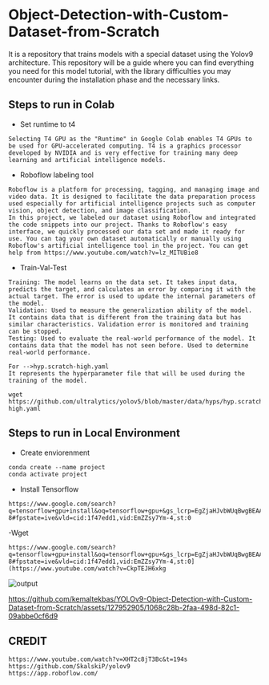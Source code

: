 # Object-Detection-with-Custom-Dataset-from-Scratch
It is a repository that trains models with a special dataset using the Yolov9 architecture. This repository will be a guide where you can find everything you need for this model tutorial, with the library difficulties you may encounter during the installation phase and the necessary links.

## Steps to run in Colab
- Set runtime to t4
```
Selecting T4 GPU as the "Runtime" in Google Colab enables T4 GPUs to be used for GPU-accelerated computing. T4 is a graphics processor developed by NVIDIA and is very effective for training many deep learning and artificial intelligence models.
```
- Roboflow labeling tool
```
Roboflow is a platform for processing, tagging, and managing image and video data. It is designed to facilitate the data preparation process used especially for artificial intelligence projects such as computer vision, object detection, and image classification.
In this project, we labeled our dataset using Roboflow and integrated the code snippets into our project. Thanks to Roboflow's easy interface, we quickly processed our data set and made it ready for use. You can tag your own dataset automatically or manually using Roboflow's artificial intelligence tool in the project. You can get help from https://www.youtube.com/watch?v=lz_MITUBie8

```
- Train-Val-Test
```
Training: The model learns on the data set. It takes input data, predicts the target, and calculates an error by comparing it with the actual target. The error is used to update the internal parameters of the model.
Validation: Used to measure the generalization ability of the model. It contains data that is different from the training data but has similar characteristics. Validation error is monitored and training can be stopped.
Testing: Used to evaluate the real-world performance of the model. It contains data that the model has not seen before. Used to determine real-world performance.

```

```
For -->hyp.scratch-high.yaml
It represents the hyperparameter file that will be used during the training of the model.

wget https://github.com/ultralytics/yolov5/blob/master/data/hyps/hyp.scratch-high.yaml
```
## Steps to run in Local Environment
- Create enviorenment
```
conda create --name project
conda activate project

```
- Install Tensorflow
```
https://www.google.com/search?q=tensorflow+gpu+install&oq=tensorflow+gpu+&gs_lcrp=EgZjaHJvbWUqBwgBEAAYgAQyDAgAEEUYORiABBiiBDIHCAEQABiABDIHCAIQABiABDIHCAMQABiABDIHCAQQABiABDIHCAUQABiABDIHCAYQABiABDIHCAcQABiABDIHCAgQABiABDIKCAkQABiABBiiBNIBCDM4MDhqMGo3qAIAsAIA&sourceid=chrome&ie=UTF-8#fpstate=ive&vld=cid:1f47edd1,vid:EmZZsy7Ym-4,st:0

```
-Wget
```
https://www.google.com/search?q=tensorflow+gpu+install&oq=tensorflow+gpu+&gs_lcrp=EgZjaHJvbWUqBwgBEAAYgAQyDAgAEEUYORiABBiiBDIHCAEQABiABDIHCAIQABiABDIHCAMQABiABDIHCAQQABiABDIHCAUQABiABDIHCAYQABiABDIHCAcQABiABDIHCAgQABiABDIKCAkQABiABBiiBNIBCDM4MDhqMGo3qAIAsAIA&sourceid=chrome&ie=UTF-8#fpstate=ive&vld=cid:1f47edd1,vid:EmZZsy7Ym-4,st:0](https://www.youtube.com/watch?v=CkpTEJH6xkg

```
![output](https://github.com/kemaltekbas/YOLOv9-Object-Detection-with-Custom-Dataset-from-Scratch/assets/127952905/e9523207-7163-4618-93bf-fe8af9672eee)


https://github.com/kemaltekbas/YOLOv9-Object-Detection-with-Custom-Dataset-from-Scratch/assets/127952905/1068c28b-2faa-498d-82c1-09abbe0cf6d9



## CREDIT
```
https://www.youtube.com/watch?v=XHT2c8jT3Bc&t=194s
https://github.com/SkalskiP/yolov9
https://app.roboflow.com/
```
